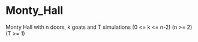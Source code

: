# Monty_Hall
Monty Hall with n doors, k goats and T simulations (0 &lt;= k &lt;= n-2) (n >= 2) (T >= 1)
